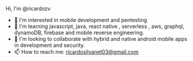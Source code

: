 Hi, I'm @ricardozv
- 👀 I'm interested in mobile development and pentesting
- 🌱 I'm learning javascript, java, react native , serverless , aws, graphql, dynamoDB, firebase and mobile reverse engineering.
- 💞️ I'm looking to collaborate with hybrid and native android mobile apps in development and security.
- 📫 How to reach me: ricardosilvanet03@gmail.com

<!---
ricardozv/ricardozv is a ✨ special ✨ repository because its `README.md` (this file) appears on your GitHub profile.
You can click the Preview link to take a look at your changes.
--->

